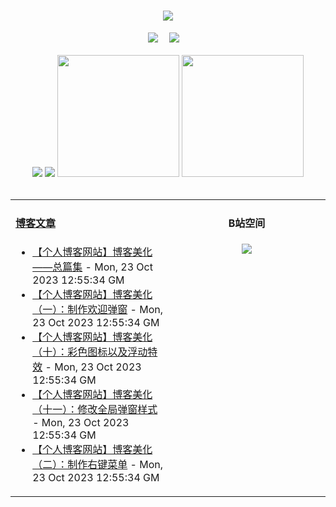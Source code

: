 <!-- 动态打字效果 -->
<h1 align="center">
  <a href="https://blog.mnxy.eu.org/">
    <img style="margin:auto" src="https://readme-typing-svg.herokuapp.com?color=%2336BCF7&lines=&nbsp;&nbsp;&nbsp;&nbsp;&nbsp;&nbsp;今日事，今日毕！">
  </a>
</h1>

<!-- 个人资料徽标 -->
<div align="center">
  <a href="https://blog.mnxy.eu.org/"><img src="https://img.shields.io/badge/website-个人博客-blue?style=flat&logo=hexo"></a>&emsp;
  <a href="https://space.bilibili.com/381745966"><img src="https://img.shields.io/badge/B站空间-bilibili-ff69b4?style=flat&logo=bilibili"></a>&emsp;
</div>
<br>

<!-- GitHub数据统计 -->
<div align="center">
  <img src="https://moe-counter.glitch.me/get/@MengNianxiaoyao?theme=gelbooru" />
  <img src="https://cdn.statically.io/gh/MengNianxiaoyao/MengNianxiaoyao@main/assets/github-contribution-grid-snake.svg" />
  <img height="195px" src="https://github-readme-stats.vercel.app/api?username=MengNianxiaoyao&count_private=true&show_icons=true&theme=dark" />
  <img height="195px" src="https://github-readme-stats.vercel.app/api/top-langs/?username=MengNianxiaoyao&layout=compact&theme=dark" />
</div>
<br>

<table align="center">
  
<td valign="top" width="50%">
  
#### <a href="https://blog.mnxy.eu.org/" target="_blank">博客文章</a>
  
<!-- START_SECTION:blog -->
* <a href='https://blog.mnxy.eu.org/posts/meihua' target='_blank'>【个人博客网站】博客美化——总篇集</a> - Mon, 23 Oct 2023 12:55:34 GM
* <a href='https://blog.mnxy.eu.org/posts/meihua1' target='_blank'>【个人博客网站】博客美化（一）：制作欢迎弹窗</a> - Mon, 23 Oct 2023 12:55:34 GM
* <a href='https://blog.mnxy.eu.org/posts/meihua10' target='_blank'>【个人博客网站】博客美化（十）：彩色图标以及浮动特效</a> - Mon, 23 Oct 2023 12:55:34 GM
* <a href='https://blog.mnxy.eu.org/posts/meihua11' target='_blank'>【个人博客网站】博客美化（十一）：修改全局弹窗样式</a> - Mon, 23 Oct 2023 12:55:34 GM
* <a href='https://blog.mnxy.eu.org/posts/meihua2' target='_blank'>【个人博客网站】博客美化（二）：制作右键菜单</a> - Mon, 23 Oct 2023 12:55:34 GM
<!-- END_SECTION:blog -->
</td>
<td valign="top" width="50%">
  <!-- BiliBili数据 -->
<div align="center">
  
#### B站空间
  <a href="https://space.bilibili.com/381745966"><img src="https://stats.justsong.cn/api/bilibili/?id=381745966"/></a>
</div>
</td> 
</table>
